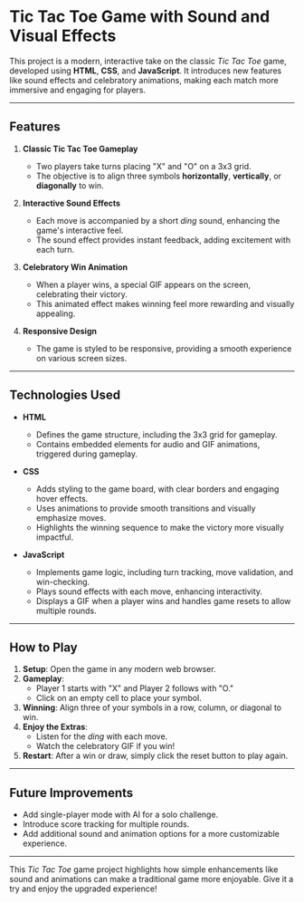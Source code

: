 # Tic Tac Toe Game with Sound and Visual Effects

This project is a modern, interactive take on the classic *Tic Tac Toe* game, developed using **HTML**, **CSS**, and **JavaScript**. It introduces new features like sound effects and celebratory animations, making each match more immersive and engaging for players.

---

## Features

1. **Classic Tic Tac Toe Gameplay**  
   - Two players take turns placing "X" and "O" on a 3x3 grid.
   - The objective is to align three symbols **horizontally**, **vertically**, or **diagonally** to win.

2. **Interactive Sound Effects**  
   - Each move is accompanied by a short *ding* sound, enhancing the game's interactive feel.
   - The sound effect provides instant feedback, adding excitement with each turn.

3. **Celebratory Win Animation**  
   - When a player wins, a special GIF appears on the screen, celebrating their victory.
   - This animated effect makes winning feel more rewarding and visually appealing.

4. **Responsive Design**  
   - The game is styled to be responsive, providing a smooth experience on various screen sizes.

---

## Technologies Used

- **HTML**  
  - Defines the game structure, including the 3x3 grid for gameplay.
  - Contains embedded elements for audio and GIF animations, triggered during gameplay.

- **CSS**  
  - Adds styling to the game board, with clear borders and engaging hover effects.
  - Uses animations to provide smooth transitions and visually emphasize moves.
  - Highlights the winning sequence to make the victory more visually impactful.

- **JavaScript**  
  - Implements game logic, including turn tracking, move validation, and win-checking.
  - Plays sound effects with each move, enhancing interactivity.
  - Displays a GIF when a player wins and handles game resets to allow multiple rounds.

---

## How to Play

1. **Setup**: Open the game in any modern web browser.
2. **Gameplay**:
   - Player 1 starts with "X" and Player 2 follows with "O."
   - Click on an empty cell to place your symbol.
3. **Winning**: Align three of your symbols in a row, column, or diagonal to win.
4. **Enjoy the Extras**:
   - Listen for the *ding* with each move.
   - Watch the celebratory GIF if you win!
5. **Restart**: After a win or draw, simply click the reset button to play again.

---

## Future Improvements

- Add single-player mode with AI for a solo challenge.
- Introduce score tracking for multiple rounds.
- Add additional sound and animation options for a more customizable experience.

---

This *Tic Tac Toe* game project highlights how simple enhancements like sound and animations can make a traditional game more enjoyable. Give it a try and enjoy the upgraded experience!
